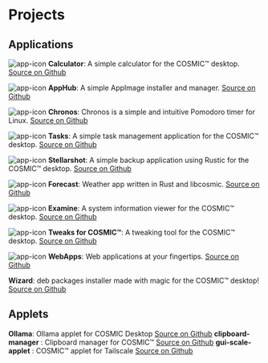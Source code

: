 # Projects

## Applications

![app-icon](/res/dev.edfloreshz.Calculator.svg) **Calculator**: A simple calculator for the COSMIC™ desktop. [Source on Github](https://github.com/cosmic-utils/calculator?tab=readme-ov-file)

![app-icon](/res/app-hub.png) **AppHub**: A simple AppImage installer and manager. [Source on Github](https://github.com/cosmic-utils/AppHub)

![app-icon](/res/Chronos.svg) **Chronos**: Chronos is a simple and intuitive Pomodoro timer for Linux. [Source on Github](https://github.com/cosmic-utils/Chronos)

![app-icon](/res/dev.edfloreshz.Tasks.svg) **Tasks**: A simple task management application for the COSMIC™ desktop. [Source on Github](https://github.com/cosmic-utils/tasks)

![app-icon](/res/com.github.ahoneybun.Stellarshot.svg) **Stellarshot**: A simple backup application using Rustic for the COSMIC™ desktop. [Source on Github](https://github.com/cosmic-utils/stellarshot)

![app-icon](/res/com.jwestall.Forecast.svg) **Forecast**: Weather app written in Rust and libcosmic. [Source on Github](https://github.com/cosmic-utils/forecast)

![app-icon](/res/page.codeberg.sungsphinx.Examine.svg) **Examine**: A system information viewer for the COSMIC™ desktop. [Source on Github](https://github.com/cosmic-utils/examine)

![app-icon](/res/dev.edfloreshz.CosmicTweaks.svg) **Tweaks for COSMIC™**: A tweaking tool for the COSMIC™ desktop. [Source on Github](https://github.com/cosmic-utils/tweaks)

![app-icon](/res/io.github.elevenhsoft.WebApps.svg) **WebApps**: Web applications at your fingertips. [Source on Github](https://github.com/cosmic-utils/web-apps)


**Wizard**: deb packages installer made with magic for the COSMIC™ desktop! [Source on Github](https://github.com/cosmic-utils/wizard)

## Applets

**Ollama**:  Ollama applet for COSMIC Desktop [Source on Github](https://github.com/cosmic-utils/cosmic-ext-applet-ollama)
**clipboard-manager** :  Clipboard manager for COSMIC™ [Source on Github](https://github.com/cosmic-utils/clipboard-manager)
**gui-scale-applet** : COSMIC™ applet for Tailscale [Source on Github](https://github.com/cosmic-utils/gui-scale-applet)
